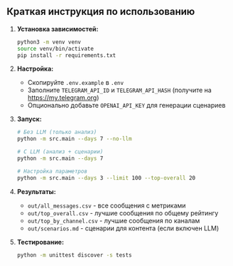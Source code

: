 ## Краткая инструкция по использованию

1. **Установка зависимостей:**
   ```bash
   python3 -m venv venv
   source venv/bin/activate
   pip install -r requirements.txt
   ```

2. **Настройка:**
   - Скопируйте `.env.example` в `.env`
   - Заполните `TELEGRAM_API_ID` и `TELEGRAM_API_HASH` (получите на https://my.telegram.org)
   - Опционально добавьте `OPENAI_API_KEY` для генерации сценариев

3. **Запуск:**
   ```bash
   # Без LLM (только анализ)
   python -m src.main --days 7 --no-llm
   
   # С LLM (анализ + сценарии)
   python -m src.main --days 7
   
   # Настройка параметров
   python -m src.main --days 3 --limit 100 --top-overall 20
   ```

4. **Результаты:**
   - `out/all_messages.csv` - все сообщения с метриками
   - `out/top_overall.csv` - лучшие сообщения по общему рейтингу
   - `out/top_by_channel.csv` - лучшие сообщения по каналам
   - `out/scenarios.md` - сценарии для контента (если включен LLM)

5. **Тестирование:**
   ```bash
   python -m unittest discover -s tests
   ```
